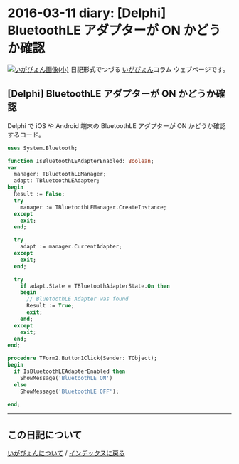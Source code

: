 2016-03-11 diary: [Delphi] BluetoothLE アダプターが ON かどうか確認
=====================================================================================================
[![いがぴょん画像(小)](https://igapyon.github.io/diary/images/iga200306s.jpg "いがぴょん")](https://igapyon.github.io/diary/memo/memoigapyon.html) 日記形式でつづる [いがぴょん](https://igapyon.github.io/diary/memo/memoigapyon.html)コラム ウェブページです。

## [Delphi] BluetoothLE アダプターが ON かどうか確認

Delphi で iOS や Android 端末の BluetoothLE アダプターが ON かどうか確認するコード。


```pascal
uses System.Bluetooth;
```



```pascal
function IsBluetoothLEAdapterEnabled: Boolean;
var
  manager: TBluetoothLEManager;
  adapt: TBluetoothLEAdapter;
begin
  Result := False;
  try
    manager := TBluetoothLEManager.CreateInstance;
  except
    exit;
  end;

  try
    adapt := manager.CurrentAdapter;
  except
    exit;
  end;

  try
    if adapt.State = TBluetoothAdapterState.On then
    begin
      // BluetoothLE Adapter was found
      Result := True;
      exit;
    end;
  except
    exit;
  end;
end;
```



```pascal
procedure TForm2.Button1Click(Sender: TObject);
begin
  if IsBluetoothLEAdapterEnabled then
    ShowMessage('BluetoothLE ON')
  else
    ShowMessage('BluetoothLE OFF');

end;
```




----------------------------------------------------------------------------------------------------

## この日記について
[いがぴょんについて](https://igapyon.github.io/diary/memo/memoigapyon.html) / [インデックスに戻る](https://igapyon.github.io/diary/idxall.html)
